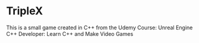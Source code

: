 # TripleX
This is a small game created in C++ from the Udemy Course: Unreal Engine C++ Developer: Learn C++ and Make Video Games

